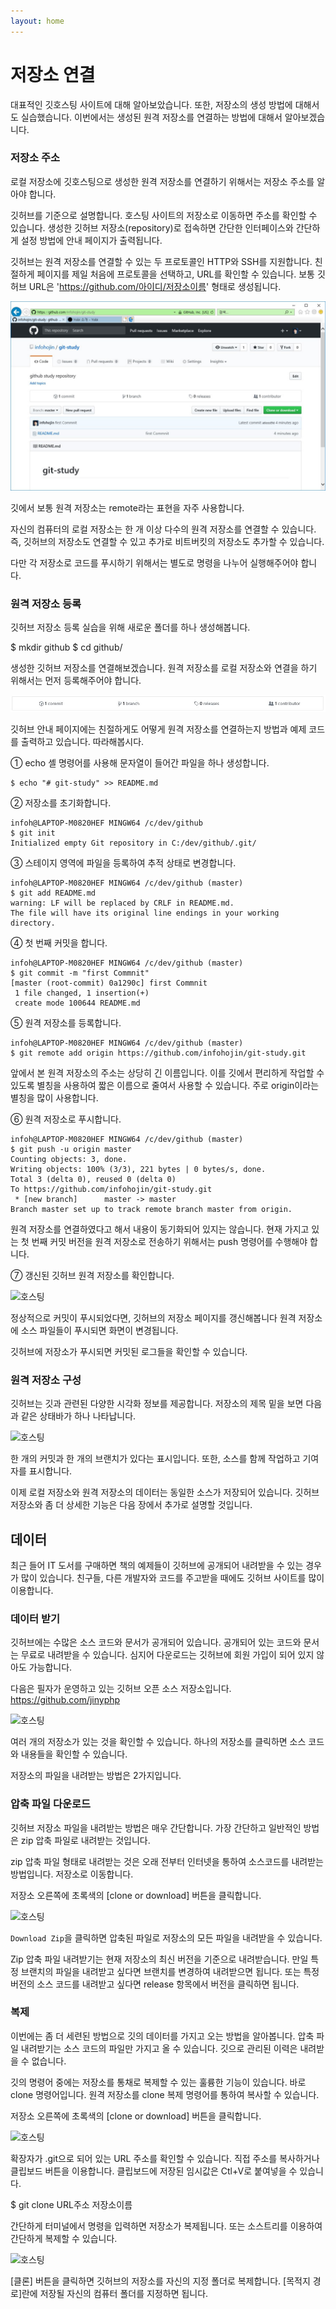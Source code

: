```yaml
---
layout: home
---
```

# 저장소 연결
대표적인 깃호스팅 사이트에 대해 알아보았습니다. 또한, 저장소의 생성 방법에 대해서도 실습했습니다. 이번에서는 생성된 원격 저장소를 연결하는 방법에 대해서 알아보겠습니다.

### 저장소 주소
로컬 저장소에 깃호스팅으로 생성한 원격 저장소를 연결하기 위해서는 저장소 주소를 알아야 합니다. 

깃허브를 기준으로 설명합니다. 호스팅 사이트의 저장소로 이동하면 주소를 확인할 수 있습니다. 생성한 깃허브 저장소(repository)로 접속하면 간단한 인터페이스와 간단하게 설정 방법에 안내 페이지가 출력됩니다. 

깃허브는 원격 저장소를 연결할 수 있는 두 프로토콜인 HTTP와 SSH를 지원합니다. 친절하게 페이지를 제일 처음에 프로토콜을 선택하고, URL를 확인할 수 있습니다. 보통 깃허브 URL은 'https://github.com/아이디/저장소이름' 형태로 생성됩니다.

![호스팅](./img/remote_01.jpg)  

깃에서 보통 원격 저장소는 remote라는 표현을 자주 사용합니다. 

자신의 컴퓨터의 로컬 저장소는 한 개 이상 다수의 원격 저장소를 연결할 수 있습니다. 즉, 깃허브의 저장소도 연결할 수 있고 추가로 비트버킷의 저장소도 추가할 수 있습니다.

다만 각 저장소로 코드를 푸시하기 위해서는 별도로 명령을 나누어 실행해주어야 합니다.

### 원격 저장소 등록
깃허브 저장소 등록 실습을 위해 새로운 폴더를 하나 생성해봅니다.

$ mkdir github
$ cd github/

생성한 깃허브 저장소를 연결해보겠습니다. 원격 저장소를 로컬 저장소와 연결을 하기 위해서는 먼저 등록해주어야 합니다. 

![호스팅](./img/remote_02.jpg)  
 

깃허브 안내 페이지에는 친절하게도 어떻게 원격 저장소를 연결하는지 방법과 예제 코드를 출력하고 있습니다. 따라해봅시다.

① echo 셸 명령어를 사용해 문자열이 들어간 파일을 하나 생성합니다.

```
$ echo "# git-study" >> README.md
```

② 저장소를 초기화합니다.

```
infoh@LAPTOP-M0820HEF MINGW64 /c/dev/github
$ git init
Initialized empty Git repository in C:/dev/github/.git/
```

③ 스테이지 영역에 파일을 등록하여 추적 상태로 변경합니다. 

```
infoh@LAPTOP-M0820HEF MINGW64 /c/dev/github (master)
$ git add README.md
warning: LF will be replaced by CRLF in README.md.
The file will have its original line endings in your working directory.
```

④ 첫 번째 커밋을 합니다.

```
infoh@LAPTOP-M0820HEF MINGW64 /c/dev/github (master)
$ git commit -m "first Commnit"
[master (root-commit) 0a1290c] first Commnit
 1 file changed, 1 insertion(+)
 create mode 100644 README.md
```

⑤ 원격 저장소를 등록합니다.
```
infoh@LAPTOP-M0820HEF MINGW64 /c/dev/github (master)
$ git remote add origin https://github.com/infohojin/git-study.git
```
앞에서 본 원격 저장소의 주소는 상당히 긴 이름입니다. 이를 깃에서 편리하게 작업할 수 있도록 별칭을 사용하여 짧은 이름으로 줄여서 사용할 수 있습니다. 주로 origin이라는 별칭을 많이 사용합니다.

⑥ 원격 저장소로 푸시합니다.
```
infoh@LAPTOP-M0820HEF MINGW64 /c/dev/github (master)
$ git push -u origin master
Counting objects: 3, done.
Writing objects: 100% (3/3), 221 bytes | 0 bytes/s, done.
Total 3 (delta 0), reused 0 (delta 0)
To https://github.com/infohojin/git-study.git
 * [new branch]      master -> master
Branch master set up to track remote branch master from origin.
```
원격 저장소를 연결하였다고 해서 내용이 동기화되어 있지는 않습니다. 현재 가지고 있는 첫 번째 커밋 버전을 원격 저장소로 전송하기 위해서는 push 명령어를 수행해야 합니다.

⑦ 갱신된 깃허브 원격 저장소를 확인합니다.

![호스팅](./img/remote_03.jpg) 

정상적으로 커밋이 푸시되었다면, 깃허브의 저장소 페이지를 갱신해봅니다 원격 저장소에 소스 파일들이 푸시되면 화면이 변경됩니다. 

깃허브에 저장소가 푸시되면 커밋된 로그들을 확인할 수 있습니다. 

### 원격 저장소 구성
깃허브는 깃과 관련된 다양한 시각화 정보를 제공합니다. 저장소의 제목 밑을 보면 다음과 같은 상태바가 하나 나타납니다.

![호스팅](./img/remote_04.jpg)  

한 개의 커밋과 한 개의 브랜치가 있다는 표시입니다. 또한, 소스를 함께 작업하고 기여자를 표시합니다.

이제 로컬 저장소와 원격 저장소의 데이터는 동일한 소스가 저장되어 있습니다. 깃허브 저장소와 좀 더 상세한 기능은 다음 장에서 추가로 설명할 것입니다.

## 데이터
최근 들어 IT 도서를 구매하면 책의 예제들이 깃허브에 공개되어 내려받을 수 있는 경우가 많이 있습니다. 친구들, 다른 개발자와 코드를 주고받을 때에도 깃허브 사이트를 많이 이용합니다.

### 데이터 받기
깃허브에는 수많은 소스 코드와 문서가 공개되어 있습니다. 공개되어 있는 코드와 문서는 무료로 내려받을 수 있습니다. 심지어 다운로드는 깃허브에 회원 가입이 되어 있지 않아도 가능합니다.

다음은 필자가 운영하고 있는 깃허브 오픈 소스 저장소입니다.
https://github.com/jinyphp

![호스팅](./img/jremote_05.png) 

여러 개의 저장소가 있는 것을 확인할 수 있습니다. 하나의 저장소를 클릭하면 소스 코드와 내용들을 확인할 수 있습니다.

저장소의 파일을 내려받는 방법은 2가지입니다.

### 압축 파일 다운로드
깃허브 저장소 파일을 내려받는 방법은 매우 간단합니다. 가장 간단하고 일반적인 방법은 zip 압축 파일로 내려받는 것입니다.

zip 압축 파일 형태로 내려받는 것은 오래 전부터 인터넷을 통하여 소스코드를 내려받는 방법입니다. 저장소로 이동합니다.

저장소 오른쪽에 초록색의 [clone or download] 버튼을 클릭합니다.


![호스팅](./img/remote_06.png) 

`Download Zip`을 클릭하면 압축된 파일로 저장소의 모든 파일을 내려받을 수 있습니다.

Zip 압축 파일 내려받기는 현재 저장소의 최신 버전을 기준으로 내려받습니다. 만일 특정 브랜치의 파일을 내려받고 싶다면 브랜치를 변경하여 내려받으면 됩니다. 또는 특정 버전의 소스 코드를 내려받고 싶다면 release 항목에서 버전을 클릭하면 됩니다.

### 복제
이번에는 좀 더 세련된 방법으로 깃의 데이터를 가지고 오는 방법을 알아봅니다. 압축 파일 내려받기는 소스 코드의 파일만 가지고 올 수 있습니다. 깃으로 관리된 이력은 내려받을 수 없습니다.

깃의 명령어 중에는 저장소를 통채로 복제할 수 있는 훌륭한 기능이 있습니다. 바로 clone 명령어입니다. 원격 저장소를 clone 복제 명령어를 통하여 복사할 수 있습니다.

저장소 오른쪽에 초록색의 [clone or download] 버튼을 클릭합니다.

![호스팅](./img/remote_08.jpg)  

확장자가 .git으로 되어 있는 URL 주소를 확인할 수 있습니다. 직접 주소를 복사하거나 클립보드 버튼을 이용합니다. 클립보드에 저장된 임시값은 Ctl+V로 붙여넣을 수 있습니다.

$ git clone URL주소 저장소이름

간단하게 터미널에서 명령을 입력하면 저장소가 복제됩니다. 또는 소스트리를 이용하여 간단하게 복제할 수 있습니다.

![호스팅](./img/remote_08.jpg)   

[클론] 버튼을 클릭하면 깃허브의 저장소를 자신의 지정 폴더로 복제합니다. [목적지 경로]란에 저장될 자신의 컴퓨터 폴더를 지정하면 됩니다.


